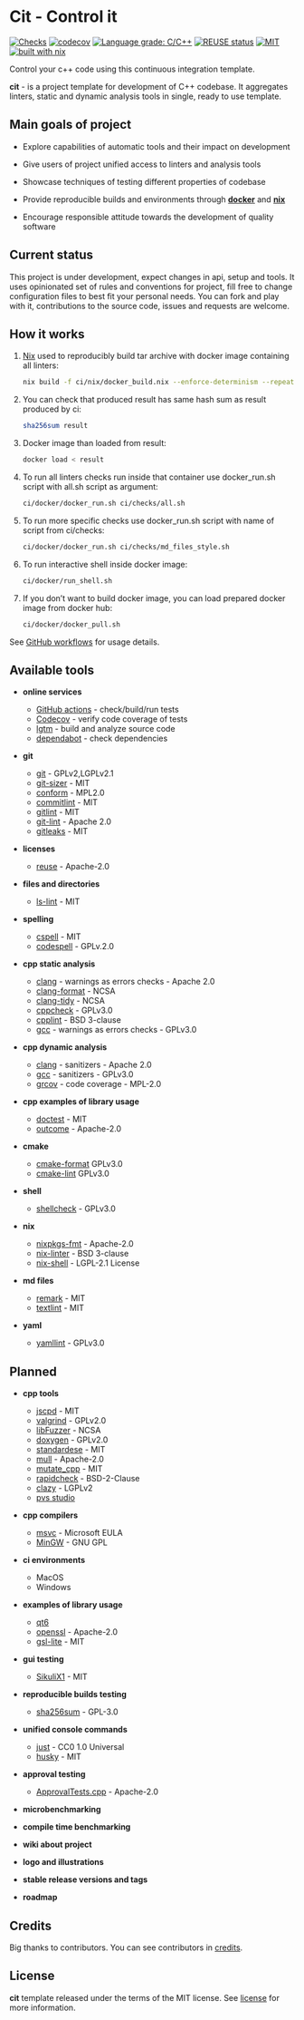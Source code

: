 <!--
SPDX-FileCopyrightText: © 2022 Melg Eight <public.melg8@gmail.com>

SPDX-License-Identifier: MIT
-->

# Cit - Control it

[![Checks](https://github.com/melg8/cit/actions/workflows/checks.yml/badge.svg?branch=main)][1]
[![codecov](https://codecov.io/gh/melg8/cit/branch/develop/graph/badge.svg?token=S3LWXOZDEJ)][2]
[![Language grade: C/C++](https://img.shields.io/lgtm/grade/cpp/g/melg8/cit.svg?logo=lgtm&logoWidth=18)][5]
[![REUSE status](https://api.reuse.software/badge/github.com/melg8/cit)][10]
[![MIT](https://img.shields.io/badge/License-MIT-blue.svg)](https://github.com/melg8/cit/blob/main/license.md)
[![built with nix](https://img.shields.io/badge/Built_With-Nix-5277C3.svg?logo=nixos&labelColor=73C3D5)][3]

Control your c++ code using this continuous integration template.

**cit** - is a project template for development of C++ codebase.
It aggregates linters, static and dynamic analysis tools in single,
ready to use template.

## Main goals of project

- Explore capabilities of automatic tools and their impact on development

- Give users of project unified access to linters and analysis tools

- Showcase techniques of testing different properties of codebase

- Provide reproducible builds and environments through
    [**docker**](https://www.docker.com/) and
    [**nix**](https://github.com/nix-community/awesome-nix)

- Encourage responsible attitude towards the development of quality software

## Current status

This project is under development, expect changes in api, setup and tools.
It uses opinionated set of rules and conventions for project,
fill free to change configuration files to best fit your personal needs.
You can fork and play with it, contributions to the source code,
issues and requests are welcome.

## How it works

1. [Nix](https://github.com/nixos/nix) used to reproducibly build
   tar archive with docker image containing all linters:

   ``` bash
   nix build -f ci/nix/docker_build.nix --enforce-determinism --repeat 1 --keep-failed
   ```

1. You can check that produced result has same hash sum as result
   produced by ci:

   ``` bash
   sha256sum result
   ```

1. Docker image than loaded from result:

   ``` bash
   docker load < result
   ```

1. To run all linters checks run inside that container use docker_run.sh script
   with all.sh script as argument:

   ``` bash
   ci/docker/docker_run.sh ci/checks/all.sh
   ```

1. To run more specific checks use docker_run.sh script with name of
   script from ci/checks:

   ``` bash
   ci/docker/docker_run.sh ci/checks/md_files_style.sh
   ```

1. To run interactive shell inside docker image:

   ``` bash
   ci/docker/run_shell.sh
   ```

1. If you don’t want to build docker image, you can load prepared docker
   image from docker hub:

   ``` bash
   ci/docker/docker_pull.sh
   ```

See [GitHub workflows](.github/workflows/checks.yml) for usage details.

## Available tools

- **online services**
  - [GitHub actions][6] - check/build/run tests
  - [Codecov][7] - verify code coverage of tests
  - [lgtm](https://lgtm.com/) - build and analyze source code
  - [dependabot][8] - check dependencies

- **git**
  - [git](https://github.com/git/git) - GPLv2,LGPLv2.1
  - [git-sizer](https://github.com/github/git-sizer) - MIT
  - [conform](https://github.com/talos-systems/conform) - MPL2.0
  - [commitlint](https://github.com/conventional-changelog/commitlint) - MIT
  - [gitlint](https://github.com/jorisroovers/gitlint) - MIT
  - [git-lint](https://github.com/bkuhlmann/git-lint) - Apache 2.0
  - [gitleaks](https://github.com/zricethezav/gitleaks) - MIT

- **licenses**
  - [reuse](https://github.com/fsfe/reuse-tool) - Apache-2.0

- **files and directories**
  - [ls-lint](https://github.com/loeffel-io/ls-lint) - MIT

- **spelling**
  - [cspell](https://github.com/streetsidesoftware/cspell) - MIT
  - [codespell](https://github.com/codespell-project/codespell) - GPLv.2.0

- **cpp static analysis**
  - [clang](https://clang.llvm.org/) - warnings as errors checks - Apache 2.0
  - [clang-format](https://clang.llvm.org/docs/ClangFormat.html) - NCSA
  - [clang-tidy](https://clang.llvm.org/extra/clang-tidy) - NCSA
  - [cppcheck](https://github.com/danmar/cppcheck) - GPLv3.0
  - [cpplint](https://github.com/cpplint/cpplint) - BSD 3-clause
  - [gcc](https://gcc.gnu.org/) - warnings as errors checks - GPLv3.0

- **cpp dynamic analysis**
  - [clang](https://clang.llvm.org/) - sanitizers - Apache 2.0
  - [gcc](https://gcc.gnu.org/) - sanitizers - GPLv3.0
  - [grcov](https://github.com/mozilla/grcov) - code coverage - MPL-2.0

- **cpp examples of library usage**
  - [doctest](https://github.com/doctest/doctest) - MIT
  - [outcome](https://github.com/ned14/outcome) - Apache-2.0

- **cmake**
  - [cmake-format](https://github.com/cheshirekow/cmake_format) GPLv3.0
  - [cmake-lint](https://github.com/cheshirekow/cmake_format) GPLv3.0

- **shell**
  - [shellcheck](https://github.com/koalaman/shellcheck) - GPLv3.0

- **nix**
  - [nixpkgs-fmt](https://github.com/nix-community/nixpkgs-fmt) - Apache-2.0
  - [nix-linter](https://github.com/Synthetica9/nix-linter) - BSD 3-clause
  - [nix-shell][4] - LGPL-2.1 License

- **md files**
  - [remark](https://github.com/remarkjs/remark) - MIT
  - [textlint](https://github.com/textlint/textlint) - MIT

- **yaml**
  - [yamllint](https://github.com/adrienverge/yamllint) - GPLv3.0

## Planned

- **cpp tools**
  - [jscpd](https://github.com/kucherenko/jscpd) - MIT
  - [valgrind](https://valgrind.org/) - GPLv2.0
  - [libFuzzer](https://llvm.org/docs/LibFuzzer.html) - NCSA
  - [doxygen](https://github.com/doxygen/doxygen) - GPLv2.0
  - [standardese](https://github.com/standardese/standardese) - MIT
  - [mull](https://github.com/mull-project/mull) - Apache-2.0
  - [mutate_cpp](https://github.com/nlohmann/mutate_cpp) - MIT
  - [rapidcheck](https://github.com/emil-e/rapidcheck) - BSD-2-Clause
  - [clazy](https://github.com/KDE/clazy) - LGPLv2
  - [pvs studio](https://pvs-studio.com/en/pvs-studio/)

- **cpp compilers**
  - [msvc](https://docs.microsoft.com/en-us/cpp/?view=msvc-170) - Microsoft EULA
  - [MinGW](https://www.mingw-w64.org/) - GNU GPL

- **ci environments**
  - MacOS
  - Windows

- **examples of library usage**
  - [qt6](https://www.qt.io/product/qt6)
  - [openssl](https://github.com/openssl/openssl) - Apache-2.0
  - [gsl-lite](https://github.com/gsl-lite/gsl-lite) - MIT

- **gui testing**
  - [SikuliX1](https://github.com/RaiMan/SikuliX1) - MIT

- **reproducible builds testing**
  - [sha256sum](https://github.com/coreutils/coreutils) - GPL-3.0

- **unified console commands**
  - [just](https://github.com/casey/just) - CC0 1.0 Universal
  - [husky](https://github.com/typicode/husky) - MIT

- **approval testing**
  - [ApprovalTests.cpp][9] - Apache-2.0

- **microbenchmarking**

- **compile time benchmarking**

- **wiki about project**

- **logo and illustrations**

- **stable release versions and tags**

- **roadmap**

## Credits

Big thanks to contributors. You can see contributors in [credits](credits.md).

## License

**cit** template released under the terms of the MIT license.
See [license](license.md) for more information.

[1]: https://github.com/melg8/cit/actions/workflows/checks.yml
[2]: https://codecov.io/gh/melg8/cit
[3]: https://builtwithnix.org
[4]: https://nixos.org/manual/nix/unstable/command-ref/nix-shell.html
[5]: https://lgtm.com/projects/g/melg8/cit/context:cpp
[6]: https://github.com/melg8/cit/actions
[7]: https://app.codecov.io/gh/melg8/cit
[8]: https://github.com/dependabot/dependabot-core
[9]: https://github.com/approvals/ApprovalTests.cpp
[10]: https://api.reuse.software/info/github.com/melg8/cit
